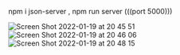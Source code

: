 npm i json-server , 
npm run server (((port 5000)))

![Screen Shot 2022-01-19 at 20 45 51](https://user-images.githubusercontent.com/87159434/150194486-50425ace-f5a9-4ad5-adaa-b7ea0b498340.png)
![Screen Shot 2022-01-19 at 20 46 06](https://user-images.githubusercontent.com/87159434/150194519-0dec76b5-f66d-489b-8ea1-7b3769cc021d.png)
![Screen Shot 2022-01-19 at 20 48 15](https://user-images.githubusercontent.com/87159434/150194834-80d8bec5-29e8-42d7-975d-1fec44dd2199.png)
